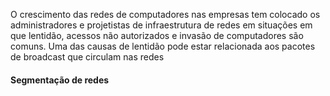 O crescimento das redes de computadores nas empresas tem colocado os administradores e projetistas de infraestrutura de redes em situações em que lentidão, acessos não autorizados e invasão de computadores são comuns. Uma das causas de lentidão pode estar relacionada aos pacotes de broadcast que circulam nas redes

#### Segmentação de redes
